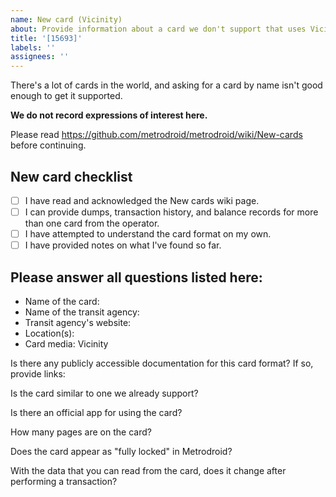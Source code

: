 ```yaml
---
name: New card (Vicinity)
about: Provide information about a card we don't support that uses Vicinity / NFC-V / ISO 15693.
title: '[15693]'
labels: ''
assignees: ''
---
```


There's a lot of cards in the world, and asking for a card by name isn't good enough to get it supported.

**We do not record expressions of interest here.**

Please read https://github.com/metrodroid/metrodroid/wiki/New-cards before continuing.

## New card checklist

- [ ] I have read and acknowledged the New cards wiki page.
- [ ] I can provide dumps, transaction history, and balance records for more than one card from the operator.
- [ ] I have attempted to understand the card format on my own.
- [ ] I have provided notes on what I've found so far.

## Please answer all questions listed here:

- Name of the card:
- Name of the transit agency:
- Transit agency's website:
- Location(s):
- Card media: Vicinity

Is there any publicly accessible documentation for this card format?  If so, provide links:

Is the card similar to one we already support?

Is there an official app for using the card?

How many pages are on the card?

Does the card appear as "fully locked" in Metrodroid?

With the data that you can read from the card, does it change after performing a transaction?
